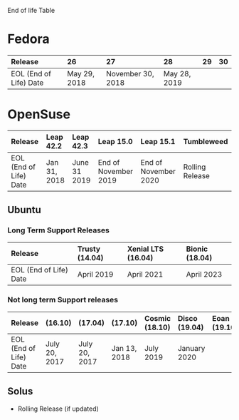 End of life Table

# Fedora

| Release                | 26           | 27                | 28           | 29 | 30 |
|:-----------------------|:-------------|:------------------|:-------------|:---|:---|
| EOL (End of Life) Date | May 29, 2018 | November 30, 2018 | May 28, 2019 |    |    |

# OpenSuse

| Release                | Leap 42.2    | Leap 42.3    | Leap 15.0            | Leap 15.1            | Tumbleweed      |
|:-----------------------|:-------------|:-------------|:---------------------|:---------------------|:----------------|
| EOL (End of Life) Date | Jan 31, 2018 | June 31 2019 | End of November 2019 | End of November 2020 | Rolling Release |



## Ubuntu

### Long Term Support Releases

| Release                | Trusty (14.04) | Xenial LTS (16.04) | Bionic (18.04) |
|:-----------------------|:---------------|:-------------------|:---------------|
| EOL (End of Life) Date | April 2019     | April 2021         | April 2023     |


### Not long term Support releases 

| Release                | (16.10)       | (17.04)       | (17.10)      | Cosmic (18.10) | Disco (19.04) | Eoan (19.10) |
|:-----------------------|:--------------|:--------------|:-------------|:---------------|:--------------|:-------------|
| EOL (End of Life) Date | July 20, 2017 | July 20, 2017 | Jan 13, 2018 | July 2019      | January 2020  |              |



## Solus
- Rolling Release (if updated)